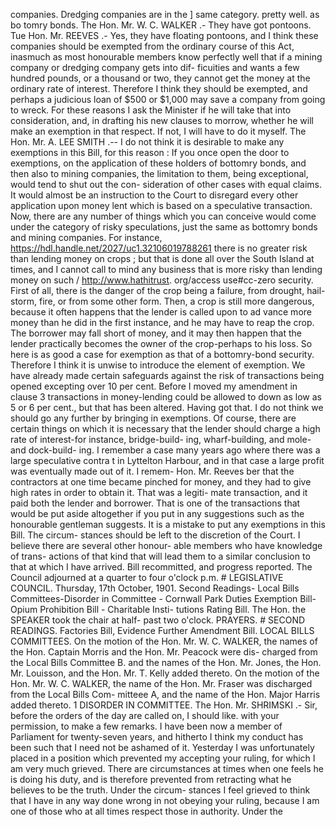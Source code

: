 companies. Dredging companies are in the ] same category. pretty well. as bo tomry bonds. The Hon. Mr. W. C. WALKER .- They have got pontoons. Tue Hon. Mr. REEVES .- Yes, they have floating pontoons, and I think these companies should be exempted from the ordinary course of this Act, inasmuch as most honourable members know perfectly well that if a mining company or dredging company gets into dif- ficuities and wants a few hundred pounds, or a thousand or two, they cannot get the money at the ordinary rate of interest. Therefore I think they should be exempted, and perhaps a judicious loan of $500 or $1,000 may save a company from going to wreck. For these reasons I ask the Minister if he will take that into consideration, and, in drafting his new clauses to morrow, whether he will make an exemption in that respect. If not, I will have to do it myself. The Hon. Mr. A. LEE SMITH .-- I do not think it is desirable to make any exemptions in this Bill, for this reason : If you once open the door to exemptions, on the application of these holders of bottomry bonds, and then also to mining companies, the limitation to them, being exceptional, would tend to shut out the con- sideration of other cases with equal claims. It would almost be an instruction to the Court to disregard every other application upon money lent which is based on a speculative transaction. Now, there are any number of things which you can conceive would come under the category of risky speculations, just the same as bottomry bonds and mining companies. For instance, https://hdl.handle.net/2027/uc1.32106019788261 there is no greater risk than lending money on crops ; but that is done all over the South Island at times, and I cannot call to mind any business that is more risky than lending money on such / http://www.hathitrust. org/access use#cc-zero security. First of all, there is the danger of the crop being a failure, from drought, hail- storm, fire, or from some other form. Then, a crop is still more dangerous, because it often happens that the lender is called upon to ad vance more money than he did in the first instance, and he may have to reap the crop. The borrower may fall short of money, and it may then happen that the lender practically becomes the owner of the crop-perhaps to his loss. So here is as good a case for exemption as that of a bottomry-bond security. Therefore I think it is unwise to introduce the element of exemption. We have already made certain safeguards against the risk of transactions being opened excepting over 10 per cent. Before I moved my amendment in clause 3 transactions in money-lending could be allowed to down as low as 5 or 6 per cent., but that has been altered. Having got that. I do not think we should go any further by bringing in exemptions. Of course, there are certain things on which it is necessary that the lender should charge a high rate of interest-for instance, bridge-build- ing, wharf-building, and mole- and dock-build- ing. I remember a case many years ago where there was a large speculative contra t in Lyttelton Harbour, and in that case a large profit was eventually made out of it. I remem- Hon. Mr. Reeves ber that the contractors at one time became pinched for money, and they had to give high rates in order to obtain it. That was a legiti- mate transaction, and it paid both the lender and borrower. That is one of the transactions that would be put aside altogether if you put in any suggestions such as the honourable gentleman suggests. It is a mistake to put any exemptions in this Bill. The circum- stances should be left to the discretion of the Court. I believe there are several other honour- able members who have knowledge of trans- actions of that kind that will lead them to a similar conclusion to that at which I have arrived. Bill recommitted, and progress reported. The Council adjourned at a quarter to four o'clock p.m. # LEGISLATIVE COUNCIL. Thursday, 17th October, 1901. Second Readings- Local Bills Committees-Disorder in Committee - Cornwall Park Duties Exemption Bill-Opium Prohibition Bill - Charitable Insti- tutions Rating Bill. The Hon. the SPEAKER took the chair at half- past two o'clock. PRAYERS. # SECOND READINGS. Factories Bill, Evidence Further Amendment Bill. LOCAL BILLS COMMITTEES. On the motion of the Hon. Mr. W. C. WALKER, the names of the Hon. Captain Morris and the Hon. Mr. Peacock were dis- charged from the Local Bills Committee B. and the names of the Hon. Mr. Jones, the Hon. Mr. Louisson, and the Hon. Mr. T. Kelly added thereto. On the motion of the Hon. Mr. W. C. WALKER, the name of the Hon. Mr. Fraser was discharged from the Local Bills Com- mitteee A, and the name of the Hon. Major Harris added thereto. 1 DISORDER IN COMMITTEE. The Hon. Mr. SHRIMSKI .- Sir, before the orders of the day are called on, I should like. with your permission, to make a few remarks. I have been now a member of Parliament for twenty-seven years, and hitherto I think my conduct has been such that I need not be ashamed of it. Yesterday I was unfortunately placed in a position which prevented my accepting your ruling, for which I am very much grieved. There are circumstances at times when one feels he is doing his duty, and is therefore prevented from retracting what he believes to be the truth. Under the circum- stances I feel grieved to think that I have in any way done wrong in not obeying your ruling, because I am one of those who at all times respect those in authority. Under the 